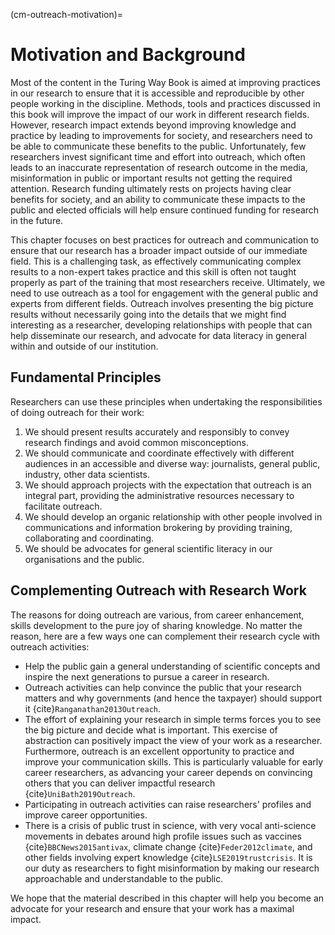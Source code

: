 (cm-outreach-motivation)=
# Motivation and Background

Most of the content in the Turing Way Book is aimed at improving practices in our research to ensure that it is accessible and reproducible by other people working in the discipline.
Methods, tools and practices discussed in this book will improve the impact of our work in different research fields.
However, research impact extends beyond improving knowledge and practice by leading to improvements for society, and researchers need to be able to communicate these benefits to the public.
Unfortunately, few researchers invest significant time and effort into outreach, which often leads to an inaccurate representation of research outcome in the media, misinformation in public or important results not getting the required attention.
Research funding ultimately rests on projects having clear benefits for society, and an ability to communicate these impacts to the public and elected officials will help ensure continued funding for research in the future.

This chapter focuses on best practices for outreach and communication to ensure that our research has a broader impact outside of our immediate field.
This is a challenging task, as effectively communicating complex results to a non-expert takes practice and this skill is often not taught properly as part of the training that most researchers receive.
Ultimately, we need to use outreach as a tool for engagement with the general public and experts from different fields.
Outreach involves presenting the big picture results without necessarily going into the details that we might find interesting as a researcher, developing relationships with people that can help disseminate our research, and advocate for data literacy in general within and outside of our institution.

## Fundamental Principles

Researchers can use these principles when undertaking the responsibilities of doing outreach for their work:
1. We should present results accurately and responsibly to convey research findings and avoid common misconceptions.
2. We should communicate and coordinate effectively with different audiences in an accessible and diverse way: journalists, general public, industry, other data scientists.
3. We should approach projects with the expectation that outreach is an integral part, providing the administrative resources necessary to facilitate outreach.
4. We should develop an organic relationship with other people involved in communications and information brokering by providing training, collaborating and coordinating.
5. We should be advocates for general scientific literacy in our organisations and the public.

## Complementing Outreach with Research Work

The reasons for doing outreach are various, from career enhancement, skills development to the pure joy of sharing knowledge.
No matter the reason, here are a few ways one can complement their research cycle with outreach activities:

* Help the public gain a general understanding of scientific concepts and inspire the next generations to pursue a career in research.
* Outreach activities can help convince the public that your research matters and why governments (and hence the taxpayer) should support it {cite}`Ranganathan2013Outreach`.
* The effort of explaining your research in simple terms forces you to see the big picture and decide what is important.
This exercise of abstraction can positively impact the view of your work as a researcher.
Furthermore, outreach is an excellent opportunity to practice and improve your communication skills.
This is particularly valuable for early career researchers, as advancing your career depends on convincing others that you can deliver impactful research {cite}`UniBath2019Outreach`.
* Participating in outreach activities can raise researchers' profiles and improve career opportunities.
* There is a crisis of public trust in science, with very vocal anti-science movements in debates around high profile issues such as vaccines {cite}`BBCNews2015antivax`, climate change {cite}`Feder2012climate`, and other fields involving expert knowledge {cite}`LSE2019trustcrisis`.
It is our duty as researchers to fight misinformation by making our research approachable and understandable to the public.

We hope that the material described in this chapter will help you become an advocate for your research and ensure that your work has a maximal impact.
